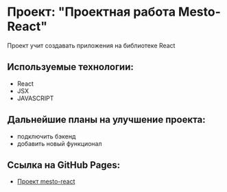 # Проект: "Проектная работа Mesto-React"

Проект учит создавать приложения на библиотеке React

## Используемые технологии:

- React
- JSX
- JAVASCRIPT

## Дальнейшие планы на улучшение проекта:

- подключить бэкенд
- добавить новый функционал

## Ссылка на GitHub Pages: 

- [Проект mesto-react](https://tatianamil.github.io/mesto-react/)